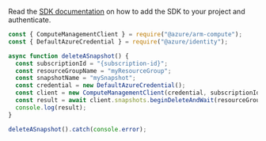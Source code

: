 Read the [SDK documentation](https://github.com/Azure/azure-sdk-for-js/blob/%40azure%2Farm-compute_17.3.1/sdk/compute/arm-compute/README.md) on how to add the SDK to your project and authenticate.

```javascript
const { ComputeManagementClient } = require("@azure/arm-compute");
const { DefaultAzureCredential } = require("@azure/identity");

async function deleteASnapshot() {
  const subscriptionId = "{subscription-id}";
  const resourceGroupName = "myResourceGroup";
  const snapshotName = "mySnapshot";
  const credential = new DefaultAzureCredential();
  const client = new ComputeManagementClient(credential, subscriptionId);
  const result = await client.snapshots.beginDeleteAndWait(resourceGroupName, snapshotName);
  console.log(result);
}

deleteASnapshot().catch(console.error);
```
